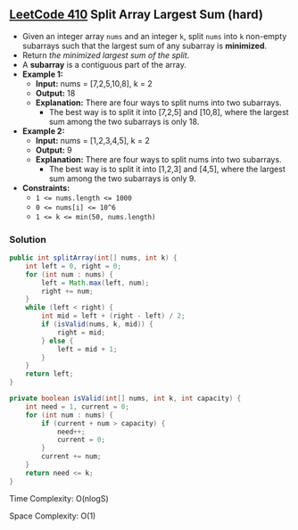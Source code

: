 ## [LeetCode 410](https://leetcode.com/problems/split-array-largest-sum/) Split Array Largest Sum (hard)

- Given an integer array `nums` and an integer `k`, split `nums` into `k` non-empty subarrays such that the largest sum of any subarray is **minimized**.
- Return _the minimized largest sum of the split_.
- A **subarray** is a contiguous part of the array.
- **Example 1:**
    - **Input:** nums = [7,2,5,10,8], k = 2
    - **Output:** 18
    - **Explanation:** There are four ways to split nums into two subarrays.
        - The best way is to split it into [7,2,5] and [10,8], where the largest sum among the two subarrays is only 18.
- **Example 2:**
    - **Input:** nums = [1,2,3,4,5], k = 2
    - **Output:** 9
    - **Explanation:** There are four ways to split nums into two subarrays.
        - The best way is to split it into [1,2,3] and [4,5], where the largest sum among the two subarrays is only 9.
- **Constraints:**
    -   `1 <= nums.length <= 1000`
    -   `0 <= nums[i] <= 10^6`
    -   `1 <= k <= min(50, nums.length)`

### Solution

```java
public int splitArray(int[] nums, int k) {
    int left = 0, right = 0;
    for (int num : nums) {
        left = Math.max(left, num);
        right += num;
    }
    while (left < right) {
        int mid = left + (right - left) / 2;
        if (isValid(nums, k, mid)) {
            right = mid;
        } else {
            left = mid + 1;
        }
    }
    return left;
}

private boolean isValid(int[] nums, int k, int capacity) {
    int need = 1, current = 0;
    for (int num : nums) {
        if (current + num > capacity) {
            need++;
            current = 0;
        }
        current += num;
    }
    return need <= k;
}
```

Time Complexity: O(nlogS)

Space Complexity: O(1)